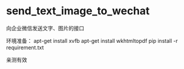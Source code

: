 # send_text_image_to_wechat
向企业微信发送文字、图片的接口


环境准备：
apt-get install xvfb
apt-get install wkhtmltopdf
pip install -r requirement.txt

亲测有效
